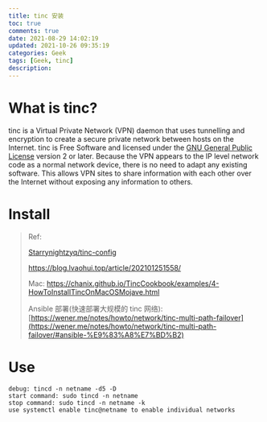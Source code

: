 ```yaml
---
title: tinc 安装
toc: true
comments: true
date: 2021-08-29 14:02:19
updated: 2021-10-26 09:35:19
categories: Geek
tags: [Geek, tinc]
description: 
---
```


# What is tinc?

tinc is a Virtual Private Network (VPN) daemon that uses tunnelling and encryption to create a secure private network between hosts on the Internet. tinc is Free Software and licensed under the [GNU General Public License](https://www.gnu.org/licenses/old-licenses/gpl-2.0.html) version 2 or later. Because the VPN appears to the IP level network code as a normal network device, there is no need to adapt any existing software. This allows VPN sites to share information with each other over the Internet without exposing any information to others.

<!--more-->

# Install

> Ref:
>
> [Starrynightzyq/tinc-config](https://github.com/Starrynightzyq/tinc-config)
>
> https://blog.lvaohui.top/article/202101251558/
>
> Mac: https://chanix.github.io/TincCookbook/examples/4-HowToInstallTincOnMacOSMojave.html
>
> Ansible 部署(快速部署大规模的 tinc 网络): [https://wener.me/notes/howto/network/tinc-multi-path-failover](https://wener.me/notes/howto/network/tinc-multi-path-failover/#ansible-%E9%83%A8%E7%BD%B2)

# Use

~~~
debug: tincd -n netname -d5 -D
start command: sudo tincd -n netname
stop command: sudo tincd -n netname -k
use systemctl enable tinc@netname to enable individual networks
~~~

